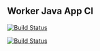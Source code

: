 ## Worker Java App CI

[![Build Status](http://35.187.225.246:8080/buildStatus/icon?job=instavote%2Fworker-build&subject=Build&color=blue)](http://35.187.225.246:8080/job/instavote/job/worker-build/)

[![Build Status](http://35.187.225.246:8080/buildStatus/icon?job=instavote%2Fworker-test&subject=UnitTest&color=pink)](http://35.187.225.246:8080/job/instavote/job/worker-test/)
